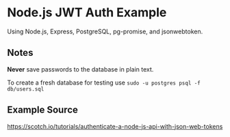 # Node.js JWT Auth Example

Using Node.js, Express, PostgreSQL, pg-promise, and jsonwebtoken.

## Notes

**Never** save passwords to the database in plain text.

To create a fresh database for testing use `sudo -u postgres psql -f db/users.sql`

## Example Source

https://scotch.io/tutorials/authenticate-a-node-js-api-with-json-web-tokens
